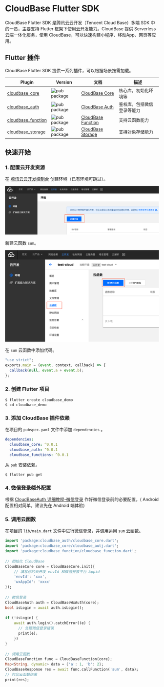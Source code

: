 # CloudBase Flutter SDK

CloudBase Flutter SDK 是腾讯云云开发（Tencent Cloud Base）多端 SDK 中的一员，主要支持 Flutter 框架下使用云开发能力。CloudBase 提供 Serverless 云端一体化服务，使用 CloudBase，可以快速构建小程序、移动App、网页等应用。

## Flutter 插件

CloudBase Flutter SDK 提供一系列插件，可以根据场景按需加载。

| Plugin                             | Version                        | 文档                               | 描述
| ---------------------------------- | ------------------------------ | ---------------------------------- | ----------------------
| [cloudbase_core][core_pub]         | ![pub package][core_badge]     | [CloudBase Core][core_doc]         | 核心库，初始化环境等
| [cloudbase_auth][auth_pub]         | ![pub package][auth_badge]     | [CloudBase Auth][auth_doc]         | 鉴权库，包括微信登录等能力
| [cloudbase_function][function_pub] | ![pub package][function_badge] | [CloudBase Function][function_doc] | 支持云函数能力
| [cloudbase_storage][storage_pub]   | ![pub package][storage_badge]  | [CloudBase Storage][storage_doc]   | 支持对象存储能力

[core_pub]: https://pub.dartlang.org/packages/cloudbase_core
[auth_pub]: https://pub.dartlang.org/packages/cloudbase_auth
[function_pub]: https://pub.dartlang.org/packages/cloudbase_function
[storage_pub]: https://pub.dartlang.org/packages/cloudbase_storage
[core_badge]: https://img.shields.io/pub/v/cloudbase_core
[auth_badge]: https://img.shields.io/pub/v/cloudbase_auth
[function_badge]: https://img.shields.io/pub/v/cloudbase_function
[storage_badge]: https://img.shields.io/pub/v/cloudbase_storage
[core_doc]: ./packages/cloudbase_core/README.md
[auth_doc]: ./packages/cloudbase_auth/README.md
[function_doc]: ./packages/cloudbase_function/README.md
[storage_doc]: ./packages/cloudbase_storage/README.md

## 快速开始

### 1. 配置云开发资源

在 [腾讯云云开发控制台](https://console.cloud.tencent.com/tcb) 创建环境（已有环境可跳过）。

<img src="./img/1.png">

新建云函数 `sum`。

<img src="./img/2.png">

在 `sum` 云函数中添加代码。

```js
"use strict";
exports.main = (event, context, callback) => {
  callback(null, event.a + event.b);
};
```

### 2. 创建 Flutter 项目

```shell
$ flutter create cloudbase_demo
$ cd cloudbase_demo
```

### 3. 添加 CloudBase 插件依赖

在项目的 `pubspec.yaml` 文件中添加 `dependencies` 。

```yaml
dependencies:
  cloudbase_core: ^0.0.1
  cloudbase_auth: ^0.0.1
  cloudbase_functions: ^0.0.1
```

从 `pub` 安装依赖。

```shell
$ flutter pub get
```

### 4. 微信登录额外配置

根据 [CloudBaseAuth 详细教程-微信登录](./packages/cloudbase_auth/doc/wxauth.md) 作好微信登录前的必要配置。( Android 配置相对简单，建议先在 Android 端体验)

### 5. 调用云函数

在项目的 `lib/main.dart` 文件中进行微信登录，并调用运用 `sum` 云函数。

```dart
import 'package:cloudbase_auth/cloudbase_core.dart';
import 'package:cloudbase_core/cloudbase_autj.dart';
import 'package:cloudbase_function/cloudbase_function.dart';

// 初始化 CloudBase
CloudBaseCore core = CloudBaseCore.init({
    // 填写你的云开发 envId 和微信开放平台 Appid
    'envId': 'xxx',
    'wxAppId': 'xxxx'
});

// 微信登录
CloudBaseAuth auth = CloudBaseWxAuth(core);
bool isLogin = await auth.isLogin();

if (!isLogin) {
    await auth.login().catchError((e) {
      // 处理微信登录错误
      print(e);
    })
}

// 调用云函数
CloudBaseFunction func = CloudBaseFunction(core);
Map<String, dynamic> data = {'a': 1, 'b': 2};
CloudBaseResponse res = await func.callFunction('sum', data);
// 打印云函数结果
print(res);
```
